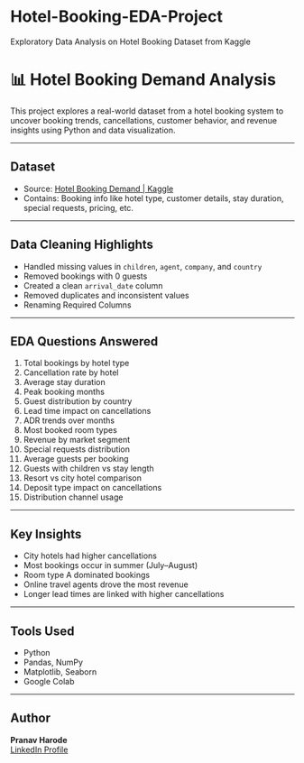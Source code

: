 # Hotel-Booking-EDA-Project
Exploratory Data Analysis on Hotel Booking Dataset from Kaggle


# 📊 Hotel Booking Demand Analysis

This project explores a real-world dataset from a hotel booking system to uncover booking trends, cancellations, customer behavior, and revenue insights using Python and data visualization.

---

##  Dataset
- Source: [Hotel Booking Demand | Kaggle](https://www.kaggle.com/datasets/jessemostipak/hotel-booking-demand)
- Contains: Booking info like hotel type, customer details, stay duration, special requests, pricing, etc.

---

## Data Cleaning Highlights
- Handled missing values in `children`, `agent`, `company`, and `country`
- Removed bookings with 0 guests
- Created a clean `arrival_date` column
- Removed duplicates and inconsistent values
- Renaming Required Columns

---

##  EDA Questions Answered
1. Total bookings by hotel type
2. Cancellation rate by hotel
3. Average stay duration
4. Peak booking months
5. Guest distribution by country
6. Lead time impact on cancellations
7. ADR trends over months
8. Most booked room types
9. Revenue by market segment
10. Special requests distribution
11. Average guests per booking
12. Guests with children vs stay length
13. Resort vs city hotel comparison
14. Deposit type impact on cancellations
15. Distribution channel usage

---

##  Key Insights

- City hotels had higher cancellations
- Most bookings occur in summer (July–August)
- Room type A dominated bookings
- Online travel agents drove the most revenue
- Longer lead times are linked with higher cancellations

---

##  Tools Used
- Python
- Pandas, NumPy
- Matplotlib, Seaborn
- Google Colab

---



##  Author

**Pranav Harode**  
[LinkedIn Profile](https://www.linkedin.com/in/YOUR_USERNAME)  


